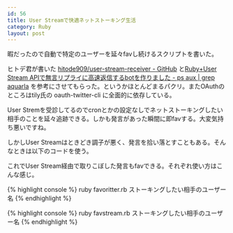 ```yaml
---
id: 56
title: User Streamで快適ネットストーキング生活
category: Ruby
layout: post
---
```


暇だったので自動で特定のユーザーを延々favし続けるスクリプトを書いた。

<script src="https://gist.github.com/972943.js?file=favstream.rb"></script>

ヒトデ君が書いた [hitode909/user-stream-receiver - GitHub](https://github.com/hitode909/user-stream-receiver "hitode909/user-stream-receiver - GitHub") と[Ruby+User Stream APIで無言リプライに高速返信するbotを作りました - ps aux \| grep aquarla](http://d.hatena.ne.jp/aquarla/20101020/1287540883 "Ruby+User Stream APIで無言リプライに高速返信するbotを作りました - ps aux \| grep aquarla") を参考にさせてもらった。というかほとんどまるパクリ。またOAuthのところはtily氏の oauth-twitter-cli に全面的に依存している。

User Stremを受診してるのでcronとかの設定なしでネットストーキングしたい相手のことを延々追跡できる。しかも発言があった瞬間に即favする。大変気持ち悪いですね。

しかしUser Streamはときどき調子が悪く、発言を拾い落とすこともある。そんなときは以下のコードを使う。

<script src="https://gist.github.com/972943.js?file=favoritter.rb"></script>

これでUser Stream経由で取りこぼした発言もfavできる。それぞれ使い方はこんな感じ。

{% highlight console %}
  ruby favoritter.rb ストーキングしたい相手のユーザー名
{% endhighlight %}

{% highlight console %}
  ruby favstream.rb ストーキングしたい相手のユーザー名
{% endhighlight %}
